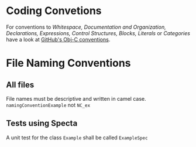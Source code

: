 # Coding Convetions

For conventions to *Whitespace, Documentation and Organization, Declarations, Expressions, Control Structures, Blocks, Literals* or *Categories* have a look at [GitHub's Obj-C conventions](https://github.com/github/objective-c-conventions).

# File Naming Conventions

## All files
File names must be descriptive and written in camel case. `namingConventionExample` not `NC_ex`

## Tests using Specta
A unit test for the class `Example` shall be called `ExampleSpec`